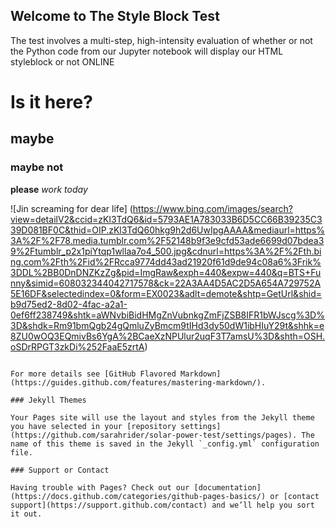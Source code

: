 ## Welcome to The Style Block Test

The test involves a multi-step, high-intensity evaluation of whether or not the Python code from our Jupyter notebook will display our HTML styleblock or not ONLINE

# Is it here?
## maybe
### maybe not

**please** _work today_

![Jin screaming for dear life] (https://www.bing.com/images/search?view=detailV2&ccid=zKl3TdQ6&id=5793AE1A783033B6D5CC66B39235C339D081BF0C&thid=OIP.zKl3TdQ60hkg9h2d6UwIpgAAAA&mediaurl=https%3A%2F%2F78.media.tumblr.com%2F52148b9f3e9cfd53ade6699d07bdea39%2Ftumblr_p2x1piYtqp1wllaa7o4_500.jpg&cdnurl=https%3A%2F%2Fth.bing.com%2Fth%2Fid%2FRcca9774dd43ad21920f61d9de94c08a6%3Frik%3DDL%2BB0DnDNZKzZg&pid=ImgRaw&exph=440&expw=440&q=BTS+Funny&simid=608032344042717578&ck=22A3AA4D5AC2D5A654A729752A5E16DF&selectedindex=0&form=EX0023&adlt=demote&shtp=GetUrl&shid=b9d75ed2-8d02-4fac-a2a1-0ef6ff238749&shtk=aWNvbiBidHMgZnVubnkgZmFjZSB8IFR1bWJscg%3D%3D&shdk=Rm91bmQgb24gQmluZyBmcm9tIHd3dy50dW1ibHIuY29t&shhk=e8ZU0wOQ3EQmivBs6YgA%2BCaeXzNPUlur2uqF3T7amsU%3D&shth=OSH.oSDrRPGT3zkDi%252FaaE5zrtA)
```

For more details see [GitHub Flavored Markdown](https://guides.github.com/features/mastering-markdown/).

### Jekyll Themes

Your Pages site will use the layout and styles from the Jekyll theme you have selected in your [repository settings](https://github.com/sarahrider/solar-power-test/settings/pages). The name of this theme is saved in the Jekyll `_config.yml` configuration file.

### Support or Contact

Having trouble with Pages? Check out our [documentation](https://docs.github.com/categories/github-pages-basics/) or [contact support](https://support.github.com/contact) and we’ll help you sort it out.
